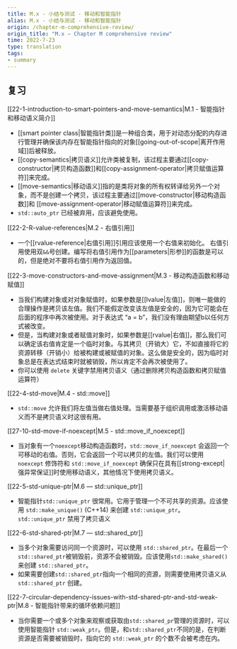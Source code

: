 ```yaml
---
title: M.x - 小结与测试 - 移动和智能指针
alias: M.x - 小结与测试 - 移动和智能指针
origin: /chapter-m-comprehensive-review/
origin_title: "M.x — Chapter M comprehensive review"
time: 2022-7-23
type: translation
tags:
- summary
---
```


## 复习

[[22-1-introduction-to-smart-pointers-and-move-semantics|M.1 - 智能指针和移动语义简介]]

- [[smart pointer class|智能指针类]]是一种组合类，用于对动态分配的内存进行管理并确保该内存在智能指针指向的对象[[going-out-of-scope|离开作用域]]后被释放。
- [[copy-semantics|拷贝语义]]允许类被复制，该过程主要通过[[copy-constructor|拷贝构造函数]]和[[copy-assignment-operator|拷贝赋值运算符]]来完成。
- [[move-semantics|移动语义]]指的是类将对象的所有权转译给另外一个对象，而不是创建一个拷贝，该过程主要通过[[move-constructor|移动构造函数]]和 [[move-assignment-operator|移动赋值运算符]]来完成。
- `std::auto_ptr` 已经被弃用，应该避免使用。

[[22-2-R-value-references|M.2 - 右值引用]]

- 一个[[rvalue-reference|右值引用]]引用应该使用一个右值来初始化。 右值引用使用双`&&`号创建。编写将右值引用作为[[parameters|形参]]的函数是可以的，但是绝对不要将右值引用作为返回值。


[[22-3-move-constructors-and-move-assignment|M.3 - 移动构造函数和移动赋值]]

- 当我们构建对象或对对象赋值时，如果参数是[[lvalue|左值]]，则唯一能做的合理操作是拷贝该左值。我们不能假定改变该左值是安全的，因为它可能会在后面的程序中再次被使用。对于表达式 “a = b”，我们没有理由期望b以任何方式被改变。
- 但是，当构建对象或者赋值对象时，如果参数是[[rvalue|右值]]，那么我们可以确定该右值肯定是一个临时对象。与其拷贝（开销大）它，不如直接将它的资源转移（开销小）给被构建或被赋值的对象。这么做是安全的，因为临时对象总是在表达式结束时就被销毁，所以肯定不会再次被使用了。
- 你可以使用 `delete` 关键字禁用拷贝语义（通过删除拷贝构造函数和拷贝赋值运算符）

[[22-4-std-move|M.4 - std::move]]

- `std::move` 允许我们将左值当做右值处理。当需要基于组织调用或激活移动语义而不是拷贝语义时这很有用。

[[27-10-std-move-if-noexcept|M.5 - std::move_if_noexcept]]

- 当对象有一个`noexcept`移动构造函数时，`std::move_if_noexcept` 会返回一个可移动的右值。否则，它会返回一个可以拷贝的左值。我们可以使用 `noexcept` 修饰符和 `std::move_if_noexcept` 确保只在具有[[strong-except|强异常保证]]时使用移动语义，其他情况下使用拷贝语义。

[[22-5-std-unique-ptr|M.6 — std::unique_ptr]]

- 智能指针`std::unique_ptr` 很常用。它用于管理一个不可共享的资源。应该使用 `std::make_unique()` (C++14) 来创建 `std::unique_ptr`。`std::unique_ptr` 禁用了拷贝语义

[[22-6-std-shared-ptr|M.7 — std::shared_ptr]]

- 当多个对象需要访问同一个资源时，可以使用 `std::shared_ptr`。在最后一个`std::shared_ptr`被销毁前，资源不会被销毁。应该使用`std::make_shared()` 来创建 `std::shared_ptr`。
- 如果需要创建`std::shared_ptr`指向一个相同的资源，则需要使用拷贝语义从 `std::shared_ptr` 创建。

[[22-7-circular-dependency-issues-with-std-shared-ptr-and-std-weak-ptr|M.8 - 智能指针带来的循环依赖问题]]

- 当你需要一个或多个对象来观察或获取由`std::shared_pr`管理的资源时，可以使用智能指针 `std::weak_ptr`。但是，和`std::shared_ptr`不同的是，在判断资源是否需要被销毁时，指向它的 `std::weak_ptr` 的个数不会被考虑在内。
